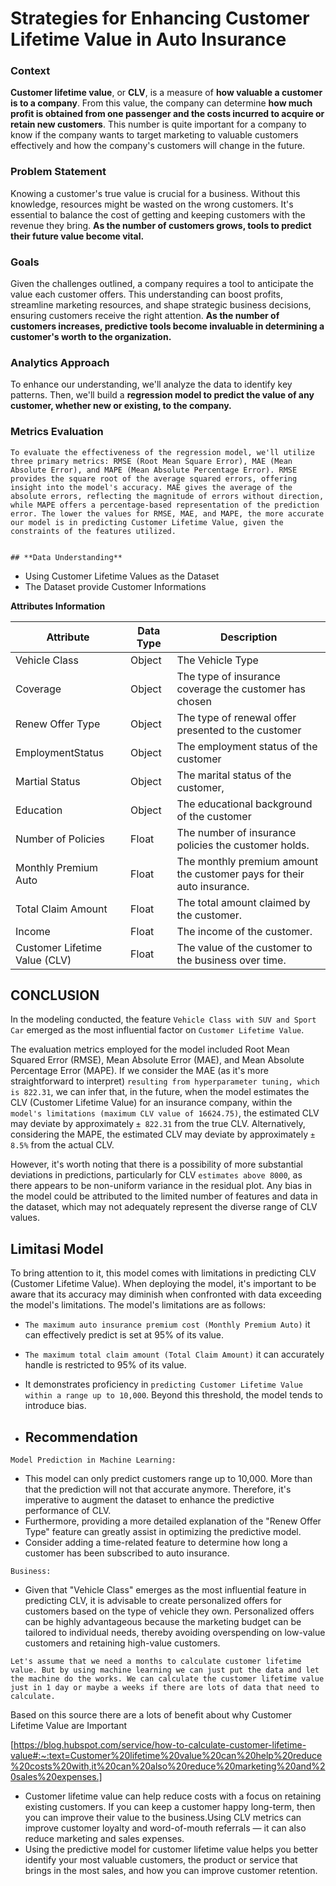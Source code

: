 # Strategies for Enhancing Customer Lifetime Value in Auto Insurance

### **Context**
**Customer lifetime value**, or **CLV**, is a measure of **how valuable a customer is to a company**. From this value, the company can determine **how much profit is obtained from one passenger and the costs incurred to acquire or retain new customers**. This number is quite important for a company to know if the company wants to target marketing to valuable customers effectively and how the company's customers will change in the future.

### **Problem Statement**

Knowing a customer's true value is crucial for a business. Without this knowledge, resources might be wasted on the wrong customers. It's essential to balance the cost of getting and keeping customers with the revenue they bring. **As the number of customers grows, tools to predict their future value become vital.**

### **Goals**

Given the challenges outlined, a company requires a tool to anticipate the value each customer offers. This understanding can boost profits, streamline marketing resources, and shape strategic business decisions, ensuring customers receive the right attention. **As the number of customers increases, predictive tools become invaluable in determining a customer's worth to the organization.**

### **Analytics Approach**

To enhance our understanding, we'll analyze the data to identify key patterns. Then, we'll build a **regression model to predict the value of any customer, whether new or existing, to the company.**

### **Metrics Evaluation**

    To evaluate the effectiveness of the regression model, we'll utilize three primary metrics: RMSE (Root Mean Square Error), MAE (Mean Absolute Error), and MAPE (Mean Absolute Percentage Error). RMSE provides the square root of the average squared errors, offering insight into the model's accuracy. MAE gives the average of the absolute errors, reflecting the magnitude of errors without direction, while MAPE offers a percentage-based representation of the prediction error. The lower the values for RMSE, MAE, and MAPE, the more accurate our model is in predicting Customer Lifetime Value, given the constraints of the features utilized.


    ## **Data Understanding**

- Using Customer Lifetime Values as the Dataset
- The Dataset provide Customer Informations

**Attributes Information**

| **Attribute** | **Data Type** | **Description** |
| --- | --- | --- |
| Vehicle Class | Object | The Vehicle Type |
| Coverage | Object | The type of insurance coverage the customer has chosen |
| Renew Offer Type | Object | The type of renewal offer presented to the customer |
| EmploymentStatus | Object | The employment status of the customer |
| Martial Status | Object |  The marital status of the customer, |
| Education | Object | The educational background of the customer |
| Number of Policies | Float | The number of insurance policies the customer holds. |
| Monthly Premium Auto | Float | The monthly premium amount the customer pays for their auto insurance. |
| Total Claim Amount | Float | The total amount claimed by the customer. |
| Income | Float | The income of the customer. |
| Customer Lifetime Value (CLV) | Float | The value of the customer to the business over time. |

<be>

## **CONCLUSION**

In the modeling conducted, the feature `Vehicle Class with SUV and Sport Car` emerged as the most influential factor on `Customer Lifetime Value`.

The evaluation metrics employed for the model included Root Mean Squared Error (RMSE), Mean Absolute Error (MAE), and Mean Absolute Percentage Error (MAPE). If we consider the MAE (as it's more straightforward to interpret) `resulting from hyperparameter tuning, which is 822.31`, we can infer that, in the future, when the model estimates the CLV (Customer Lifetime Value) for an insurance company, within the `model's limitations (maximum CLV value of 16624.75)`, the estimated CLV may deviate by approximately `± 822.31` from the true CLV. Alternatively, considering the MAPE, the estimated CLV may deviate by approximately `± 8.5%` from the actual CLV.

However, it's worth noting that there is a possibility of more substantial deviations in predictions, particularly for CLV `estimates above 8000`, as there appears to be non-uniform variance in the residual plot. Any bias in the model could be attributed to the limited number of features and data in the dataset, which may not adequately represent the diverse range of CLV values.

## **Limitasi Model**

To bring attention to it, this model comes with limitations in predicting CLV (Customer Lifetime Value). When deploying the model, it's important to be aware that its accuracy may diminish when confronted with data exceeding the model's limitations. The model's limitations are as follows:

- `The maximum auto insurance premium cost (Monthly Premium Auto)` it can effectively predict is set at 95% of its value.
- `The maximum total claim amount (Total Claim Amount)` it can accurately handle is restricted to 95% of its value.
- It demonstrates proficiency in `predicting Customer Lifetime Value within a range up to 10,000`. Beyond this threshold, the model tends to introduce bias.

- ## **Recommendation**

`Model Prediction in Machine Learning:`
- This model can only predict customers range up to 10,000. More than that the prediction will not that accurate anymore. Therefore, it's imperative to augment the dataset to enhance the predictive performance of CLV.
- Furthermore, providing a more detailed explanation of the "Renew Offer Type" feature can greatly assist in optimizing the predictive model.
- Consider adding a time-related feature to determine how long a customer has been subscribed to auto insurance.

`Business:`
- Given that "Vehicle Class" emerges as the most influential feature in predicting CLV, it is advisable to create personalized offers for customers based on the type of vehicle they own. Personalized offers can be highly advantageous because the marketing budget can be tailored to individual needs, thereby avoiding overspending on low-value customers and retaining high-value customers.

`Let's assume that we need a months to calculate customer lifetime value. But by using machine learning we can just put the data and let the machine do the works. We can calculate the customer lifetime value just in 1 day or maybe a weeks if there are lots of data that need to calculate.`

Based on this source there are a lots of benefit about why Customer Lifetime Value are Important

[https://blog.hubspot.com/service/how-to-calculate-customer-lifetime-value#:~:text=Customer%20lifetime%20value%20can%20help%20reduce%20costs%20with,it%20can%20also%20reduce%20marketing%20and%20sales%20expenses.]

- Customer lifetime value can help reduce costs with a focus on retaining existing customers. If you can keep a customer happy long-term, then you can improve their value to the business.Using CLV metrics can improve customer loyalty and word-of-mouth referrals — it can also reduce marketing and sales expenses.
- Using the predictive model for customer lifetime value helps you better identify your most valuable customers, the product or service that brings in the most sales, and how you can improve customer retention.
